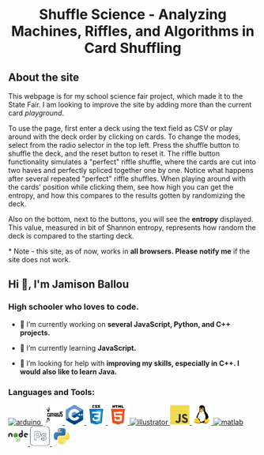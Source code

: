 <h1 align="center">Shuffle Science - Analyzing Machines, Riffles, and Algorithms in Card Shuffling</h1>

<h2>About the site</h2>
<p>This webpage is for my school science fair project, which made it to the State Fair. I am looking to improve the site by adding more than the current card <i>playground</i>.</p>
<p>To use the page, first enter a deck using the text field as CSV or play around with the deck order by clicking on cards. To change the modes, select from the radio selector in the top left. Press the shuffle button to shuffle the deck, and the reset button to reset it. The riffle button functionality simulates a "perfect" riffle shuffle, where the cards are cut into two haves and perfectly spliced together one by one. Notice what happens after several repeated "perfect" riffle shuffles. When playing around with the cards' position while clicking them, see how high you can get the entropy, and how this compares to the results gotten by randomizing the deck.</p>
<p>Also on the bottom, next to the buttons, you will see the <b>entropy</b> displayed. This value, measured in bit of Shannon entropy, represents how random the deck is compared to the starting deck.</p>
<p>* Note - this site, as of now, works in <b>all browsers. Please notify me</b> if the site does not work.</p>

<h2>Hi 👋, I'm Jamison Ballou</h2>
<h3>High schooler who loves to code.</h3>

- 🔭 I’m currently working on **several JavaScript, Python, and C++ projects.**

- 🌱 I’m currently learning **JavaScript.**

- 🤝 I’m looking for help with **improving my skills, especially in C++. I would also like to learn Java.**

<h3 align="left">Languages and Tools:</h3>
<p align="left"> <a href="https://www.arduino.cc/" target="_blank" rel="noreferrer"> <img src="https://cdn.worldvectorlogo.com/logos/arduino-1.svg" alt="arduino" width="40" height="40"/> </a> <a href="https://canvasjs.com" target="_blank" rel="noreferrer"> <img src="https://raw.githubusercontent.com/Hardik0307/Hardik0307/master/assets/canvasjs-charts.svg" alt="canvasjs" width="40" height="40"/> </a> <a href="https://www.w3schools.com/cpp/" target="_blank" rel="noreferrer"> <img src="https://raw.githubusercontent.com/devicons/devicon/master/icons/cplusplus/cplusplus-original.svg" alt="cplusplus" width="40" height="40"/> </a> <a href="https://www.w3schools.com/css/" target="_blank" rel="noreferrer"> <img src="https://raw.githubusercontent.com/devicons/devicon/master/icons/css3/css3-original-wordmark.svg" alt="css3" width="40" height="40"/> </a> <a href="https://www.w3.org/html/" target="_blank" rel="noreferrer"> <img src="https://raw.githubusercontent.com/devicons/devicon/master/icons/html5/html5-original-wordmark.svg" alt="html5" width="40" height="40"/> </a> <a href="https://www.adobe.com/in/products/illustrator.html" target="_blank" rel="noreferrer"> <img src="https://www.vectorlogo.zone/logos/adobe_illustrator/adobe_illustrator-icon.svg" alt="illustrator" width="40" height="40"/> </a> <a href="https://developer.mozilla.org/en-US/docs/Web/JavaScript" target="_blank" rel="noreferrer"> <img src="https://raw.githubusercontent.com/devicons/devicon/master/icons/javascript/javascript-original.svg" alt="javascript" width="40" height="40"/> </a> <a href="https://www.linux.org/" target="_blank" rel="noreferrer"> <img src="https://raw.githubusercontent.com/devicons/devicon/master/icons/linux/linux-original.svg" alt="linux" width="40" height="40"/> </a> <a href="https://www.mathworks.com/" target="_blank" rel="noreferrer"> <img src="https://upload.wikimedia.org/wikipedia/commons/2/21/Matlab_Logo.png" alt="matlab" width="40" height="40"/> </a> <a href="https://nodejs.org" target="_blank" rel="noreferrer"> <img src="https://raw.githubusercontent.com/devicons/devicon/master/icons/nodejs/nodejs-original-wordmark.svg" alt="nodejs" width="40" height="40"/> </a> <a href="https://www.photoshop.com/en" target="_blank" rel="noreferrer"> <img src="https://raw.githubusercontent.com/devicons/devicon/master/icons/photoshop/photoshop-line.svg" alt="photoshop" width="40" height="40"/> </a> <a href="https://www.python.org" target="_blank" rel="noreferrer"> <img src="https://raw.githubusercontent.com/devicons/devicon/master/icons/python/python-original.svg" alt="python" width="40" height="40"/> </a> </p>
